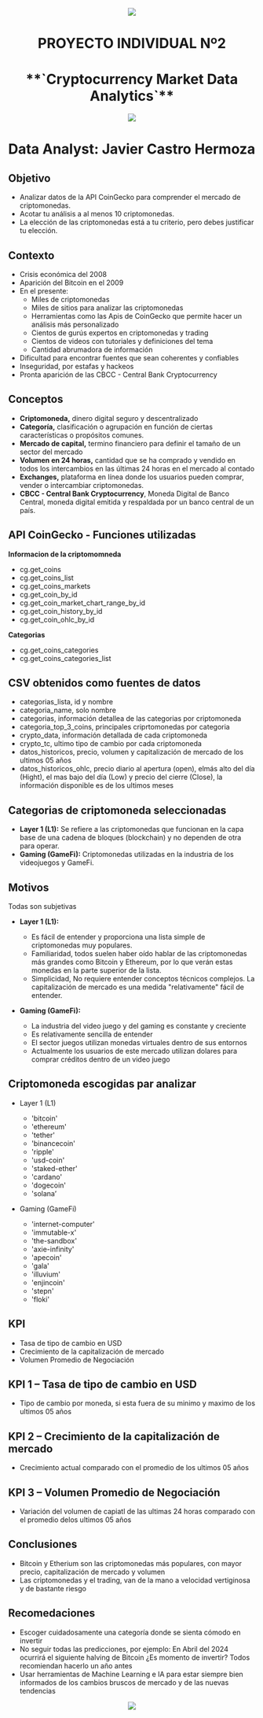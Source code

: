 
<p align='center'>
<img src ="https://d31uz8lwfmyn8g.cloudfront.net/Assets/logo-henry-white-lg.png">
</p>
<h1 align='center'>
 <b>PROYECTO INDIVIDUAL Nº2</b>
</h1>

<h1 align="center">**`Cryptocurrency Market Data Analytics`**</h1>
<p align='center'>
<img src ="src/most_traded_cryptocurrencies.png">
</p>
<H1>Data Analyst: Javier Castro Hermoza </H1>  

<h2>Objetivo</h2>

* Analizar datos de la API CoinGecko para comprender el mercado de criptomonedas.
* Acotar tu análisis a al menos 10 criptomonedas.
* La elección de las criptomonedas está a tu criterio, pero debes justificar tu elección.

<h2>Contexto</h2>

* Crisis económica del 2008
* Aparición del Bitcoin en el 2009
* En el presente:
    * Miles de criptomonedas
    * Miles de sitios para analizar las criptomonedas
    * Herramientas como las Apis de CoinGecko que permite hacer un análisis más personalizado
    * Cientos de gurús expertos en criptomonedas y trading
    * Cientos de videos con tutoriales y definiciones  del tema
    * Cantidad abrumadora de información 
* Dificultad para encontrar fuentes que sean coherentes y confiables
* Inseguridad, por estafas y hackeos 
* Pronta aparición de las CBCC - Central Bank Cryptocurrency 

<h2>Conceptos</h2>

* **Criptomoneda,** dinero digital seguro y descentralizado
* **Categoría,** clasificación o agrupación en función de ciertas características o propósitos comunes. 
* **Mercado de capital,** termino financiero para definir el tamaño de un sector del mercado
* **Volumen en 24 horas,** cantidad que se ha comprado y vendido en todos los intercambios en las últimas 24 horas en el mercado al contado
* **Exchanges,** plataforma en línea donde los usuarios pueden comprar, vender o intercambiar criptomonedas. 
* **CBCC - Central Bank Cryptocurrency**, Moneda Digital de Banco Central, moneda digital emitida y respaldada por un banco central de un país.

<h2>API CoinGecko - Funciones utilizadas</h2>

**Informacion de la criptomomneda**

* cg.get_coins
* cg.get_coins_list
* cg.get_coins_markets
* cg.get_coin_by_id
* cg.get_coin_market_chart_range_by_id
* cg.get_coin_history_by_id
* cg.get_coin_ohlc_by_id

**Categorias**

* cg.get_coins_categories
* cg.get_coins_categories_list

<h2>CSV obtenidos como fuentes de datos</h2>

* categorias_lista, id y nombre
* categoria_name, solo nombre 
* categorias, información detallea de las categorias por criptomoneda
* categoria_top_3_coins, principales criprtomonedas por categoria 
* crypto_data, información detallada de cada criptomoneda
* crypto_tc, ultimo tipo de cambio por cada criptomoneda
* datos_historicos, precio, volumen y capitalización de mercado de los ultimos 05 años
* datos_historicos_ohlc, precio diario al apertura (open), elmás alto del día (Hight), el mas bajo del día (Low) y precio del cierre (Close), la información disponible es de los ultimos meses

<h2>Categorias de criptomoneda seleccionadas </h2>

* **Layer 1 (L1):** Se refiere a las criptomonedas que funcionan en la capa base de una cadena de bloques (blockchain) y no dependen de otra para operar.
* **Gaming (GameFi):** Criptomonedas utilizadas en la industria de los videojuegos y GameFi.

<h2>Motivos </h2>
Todas son subjetivas

* **Layer 1 (L1):** 
    * Es fácil de entender y proporciona una lista simple de criptomonedas muy populares.
    * Familiaridad, todos suelen haber oído hablar de las criptomonedas más grandes como Bitcoin y Ethereum, por lo que verán estas monedas en la parte superior de la lista.
    * Simplicidad, No requiere entender conceptos técnicos complejos. La capitalización de mercado es una medida "relativamente" fácil de entender.

* **Gaming (GameFi):** 
    * La industria del video juego y del gaming es constante y creciente
    * Es relativamente sencilla de entender 
    * El sector juegos utilizan monedas virtuales dentro de sus entornos
    * Actualmente los usuarios de este mercado utilizan dolares para comprar créditos dentro de un video juego



<h2>Criptomoneda escogidas par analizar </h2>

* Layer 1 (L1)
    * 'bitcoin'
    * 'ethereum'
    * 'tether'
    * 'binancecoin'
    * 'ripple'
    * 'usd-coin'
    * 'staked-ether'
    * 'cardano'
    * 'dogecoin'
    * 'solana’

* Gaming (GameFi)

    * 'internet-computer'
    * 'immutable-x'
    * 'the-sandbox'
    * 'axie-infinity'
    * 'apecoin'
    * 'gala'
    * 'illuvium'
    * 'enjincoin'
    * 'stepn'
    * 'floki'

<h2>KPI</h2>

* Tasa de tipo de cambio en USD
* Crecimiento de la capitalización de mercado
* Volumen Promedio de Negociación

<h2>KPI 1 – Tasa de tipo de cambio en USD </h2>

* Tipo de cambio por moneda, si esta fuera de su minimo y maximo de los ultimos 05 años

<h2>KPI 2 – Crecimiento de la capitalización de mercado </h2>

* Crecimiento actual comparado con el promedio de los ultimos 05 años

<h2>KPI 3 – Volumen Promedio de Negociación </h2>

* Variación del volumen de capiatl de las ultimas 24 horas comparado con el promedio delos ultimos 05 años

<h2>Conclusiones </h2>

* Bitcoin y Etherium son las criptomonedas más populares, con mayor precio, capitalización de mercado y volumen 
* Las criptomonedas y el trading, van de la mano a velocidad vertiginosa y de bastante riesgo


<h2>Recomedaciones </h2>

* Escoger cuidadosamente una categoría donde se sienta cómodo en invertir
* No seguir todas las predicciones, por ejemplo:
En Abril del 2024 ocurrirá el siguiente halving de Bitcoin
¿Es momento de invertir?
Todos recomiendan hacerlo un año antes
* Usar herramientas de Machine Learning e IA para estar siempre bien informados de los cambios bruscos de mercado y de las nuevas tendencias

<p align='center'>
<img src ="src/IA.jpeg">
</p>

